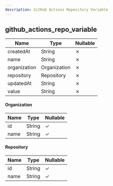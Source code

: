 ```yaml
---
description: GitHub Actions Repository Variable
---
```

github_actions_repo_variable
----------------------------

| **Name**     | **Type**     | **Nullable** |
| ------------ | ------------ | ------------ |
| createdAt    | String       | &cross;      |
| name         | String       | &cross;      |
| organization | Organization | &cross;      |
| repository   | Repository   | &cross;      |
| updatedAt    | String       | &cross;      |
| value        | String       | &cross;      |

#### Organization
| **Name** | **Type** | **Nullable** |
| -------- | -------- | ------------ |
| id       | String   | &check;      |
| name     | String   | &check;      |

#### Repository
| **Name** | **Type** | **Nullable** |
| -------- | -------- | ------------ |
| id       | String   | &check;      |
| name     | String   | &check;      |
